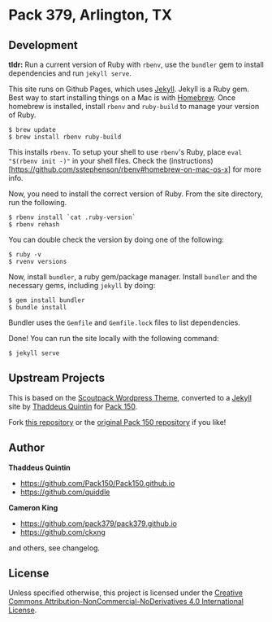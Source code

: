 Pack 379, Arlington, TX
============

## Development
**tldr:** Run a current version of Ruby with `rbenv`, use the `bundler` gem to install
dependencies and run `jekyll serve`.

This site runs on Github Pages, which uses [Jekyll](http://jekyllrb.com). Jekyll is a Ruby gem.
Best way to start installing things on a Mac is with [Homebrew](http://brew.sh). Once homebrew
is installed, install `rbenv` and `ruby-build` to manage your version of Ruby.
```
$ brew update
$ brew install rbenv ruby-build
```
This installs `rbenv`. To setup your shell to use `rbenv`'s Ruby, place
`eval "$(rbenv init -)"` in your shell files. Check the (instructions)[https://github.com/sstephenson/rbenv#homebrew-on-mac-os-x]
for more info.

Now, you need to install the correct version of Ruby. From the site directory, run the following.
```
$ rbenv install `cat .ruby-version`
$ rbenv rehash
```
You can double check the version by doing one of the following:
```
$ ruby -v
$ rvenv versions
```

Now, install `bundler`, a ruby gem/package manager. Install `bundler` and the necessary gems, including `jekyll` by doing:
```
$ gem install bundler
$ bundle install
```

Bundler uses the `Gemfile` and `Gemfile.lock` files to list dependencies.

Done! You can run the site locally with the following command:
```
$ jekyll serve
```
## Upstream Projects

This is based on the [Scoutpack Wordpress Theme](http://handsomeweb.com/cubscouts/),
converted to a [Jekyll](http://jekyllrb.com/) site by [Thaddeus Quintin](http://github.com/quiddle)
for [Pack 150](http://pack150.org).

Fork [this repository](https://github.com/pack379/pack379.github.io/fork) 
or the [original Pack 150 repository](https://github.com/Pack150/Pack150.github.io/fork) if you like!

## Author

**Thaddeus Quintin**
- <https://github.com/Pack150/Pack150.github.io>
- <https://github.com/quiddle>

**Cameron King**
- <https://github.com/pack379/pack379.github.io>
- <https://github.com/ckxng>

and others, see changelog.

## License

Unless specified otherwise, this project is licensed under the [Creative Commons Attribution-NonCommercial-NoDerivatives 4.0 International License](LICENSE.md).
